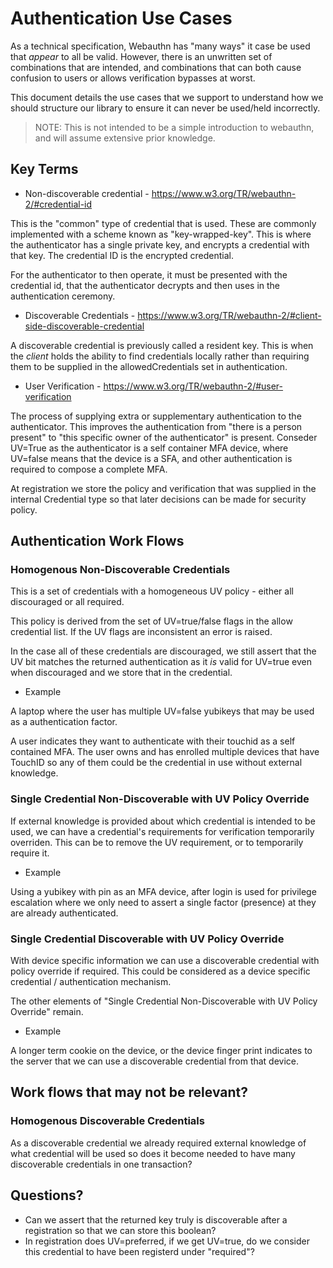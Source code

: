 # Authentication Use Cases

As a technical specification, Webauthn has "many ways" it case be used that *appear* to all be
valid. However, there is an unwritten set of combinations that are intended, and combinations
that can both cause confusion to users or allows verification bypasses at worst.

This document details the use cases that we support to understand how we should structure our library
to ensure it can never be used/held incorrectly.

> NOTE: This is not intended to be a simple introduction to webauthn, and will assume extensive prior
> knowledge.

## Key Terms

* Non-discoverable credential - https://www.w3.org/TR/webauthn-2/#credential-id

This is the "common" type of credential that is used. These are commonly implemented with a scheme
known as "key-wrapped-key". This is where the authenticator has a single private key, and encrypts
a credential with that key. The credential ID is the encrypted credential.

For the authenticator to then operate, it must be presented with the credential id, that the authenticator
decrypts and then uses in the authentication ceremony.

* Discoverable Credentials - https://www.w3.org/TR/webauthn-2/#client-side-discoverable-credential

A discoverable credential is previously called a resident key. This is when the *client* holds the
ability to find credentials locally rather than requiring them to be supplied in the allowedCredentials
set in authentication.

* User Verification - https://www.w3.org/TR/webauthn-2/#user-verification

The process of supplying extra or supplementary authentication to the authenticator. This improves
the authentication from "there is a person present" to "this specific owner of the authenticator" is
present. Conseder UV=True as the authenticator is a self container MFA device, where UV=false means that
the device is a SFA, and other authentication is required to compose a complete MFA.

At registration we store the policy and verification that was supplied in the internal Credential
type so that later decisions can be made for security policy.

## Authentication Work Flows

### Homogenous Non-Discoverable Credentials

This is a set of credentials with a homogeneous UV policy - either all discouraged or all required.

This policy is derived from the set of UV=true/false flags in the allow credential list. If the
UV flags are inconsistent an error is raised.

In the case all of these credentials are discouraged, we still assert that the UV bit matches
the returned authentication as it *is* valid for UV=true even when discouraged and we store that
in the credential.

* Example

A laptop where the user has multiple UV=false yubikeys that may be used as a authentication factor.

A user indicates they want to authenticate with their touchid as a self contained MFA. The user owns
and has enrolled multiple devices that have TouchID so any of them could be the credential in use
without external knowledge.


### Single Credential Non-Discoverable with UV Policy Override

If external knowledge is provided about which credential is intended to be used, we can have a credential's
requirements for verification temporarily overriden. This can be to remove the UV requirement, or
to temporarily require it.

* Example

Using a yubikey with pin as an MFA device, after login is used for privilege escalation where we only
need to assert a single factor (presence) at they are already authenticated.


### Single Credential Discoverable with UV Policy Override

With device specific information we can use a discoverable credential with policy override if required.
This could be considered as a device specific credential / authentication mechanism.

The other elements of "Single Credential Non-Discoverable with UV Policy Override" remain.

* Example

A longer term cookie on the device, or the device finger print indicates to the server that we can
use a discoverable credential from that device.

## Work flows that may not be relevant?

### Homogenous Discoverable Credentials

As a discoverable credential we already required external knowledge of what credential will be used
so does it become needed to have many discoverable credentials in one transaction?

## Questions?

* Can we assert that the returned key truly is discoverable after a registration so that we can store this boolean?
* In registration does UV=preferred, if we get UV=true, do we consider this credential to have been registerd under "required"?
